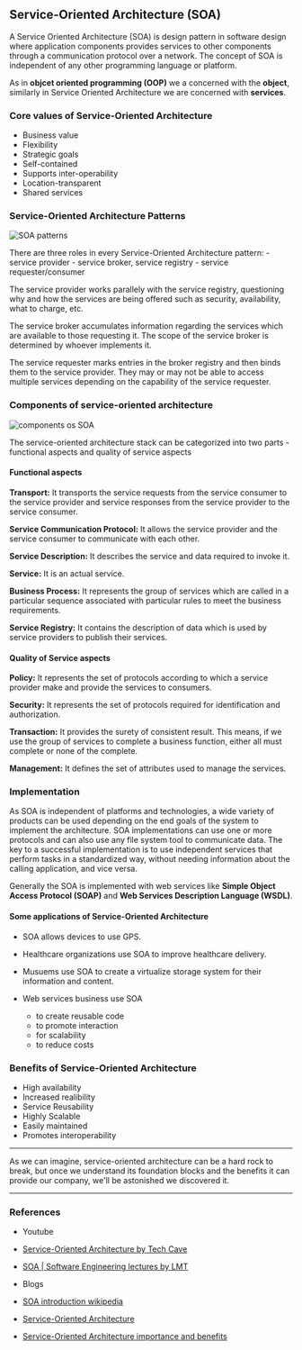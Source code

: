 

## Service-Oriented Architecture (SOA)

  A Service Oriented Architecture (SOA) is design pattern in software design where application components provides services to other components through a communication protocol over a network. The concept of SOA is independent of any other programming language or platform.

  As in **objcet oriented programming (OOP)** we a concerned with the **object**, similarly in Service Oriented Architecture we are concerned with **services**.

### Core values of Service-Oriented Architecture

  * Business value
  * Flexibility
  * Strategic goals
  * Self-contained
  * Supports inter-operability
  * Location-transparent
  * Shared services

### Service-Oriented Architecture Patterns

  ![SOA patterns](https://www.researchgate.net/profile/Khaled-Elleithy/publication/314288067/figure/fig3/AS:469626577526784@1488979109147/Service-Oriented-Architecture-SOA-15.png)

  There are three roles in every Service-Oriented Architecture pattern:
    - service provider
    - service broker, service registry
    - service requester/consumer

  The service provider works parallely with the service registry, questioning why and how the services are being offered such as security, availability, what to charge, etc.

  The service broker accumulates information regarding the services which are available to those requesting it. The scope of the service broker is determined by whoever implements it.

  The service requester marks entries in the broker registry and then binds them to the service provider. They may or may not be able to access multiple services depending on the capability of the service requester.

### Components of service-oriented architecture

  ![components os SOA](https://static.javatpoint.com/webservicepages/images/soa3.png)

  The service-oriented architecture stack can be categorized into two parts - functional aspects and quality of service aspects

  #### Functional aspects

  **Transport:** It transports the service requests from the service consumer to the service provider and service responses from the service provider to the service consumer.

  **Service Communication Protocol:** It allows the service provider and the service consumer to communicate with each other.

  **Service Description:** It describes the service and data required to invoke it.

  **Service:** It is an actual service.

  **Business Process:** It represents the group of services which are called in a particular sequence associated with particular rules to meet the business requirements.

  **Service Registry:** It contains the description of data which is used by service providers to publish their services.

  #### Quality of Service aspects

  **Policy:** It represents the set of protocols according to which a service provider make and provide the services to consumers.

  **Security:** It represents the set of protocols required for identification and authorization.

  **Transaction:** It provides the surety of consistent result. This means, if we use the group of services to complete a business function, either all must complete or none of the complete.

  **Management:** It defines the set of attributes used to manage the services.


### Implementation

  As SOA is independent of platforms and technologies, a wide variety of products can be used depending on the end goals of the system to implement the architecture. SOA implementations can use one or more protocols and can also use any file system tool to communicate data. The key to a successful implementation is to use independent services that perform tasks in a standardized way, without needing information about the calling application, and vice versa.

  Generally the SOA is implemented with web services like **Simple Object Access Protocol (SOAP)** and **Web Services Description Language (WSDL)**.

  #### Some applications of Service-Oriented Architecture

  * SOA allows devices to use GPS.

  * Healthcare organizations use SOA to improve healthcare delivery.

  * Musuems use SOA to create a virtualize storage system for their information and content.

  * Web services business use SOA
    - to create reusable code
    - to promote interaction
    - for scalability
    - to reduce costs

### Benefits of Service-Oriented Architecture

  * High availability
  * Increased realibility
  * Service Reusability
  * Highly Scalable
  * Easily maintained
  * Promotes interoperability

* * *

As we can imagine, service-oriented architecture can be a hard rock to break, but once we understand its foundation blocks and the benefits it can provide our company, we'll be astonished we discovered it.

* * *

### References

  * Youtube
   * [Service-Oriented Architecture by Tech Cave](https://www.youtube.com/watch?v=jNiEMmoTDoE)
   * [SOA | Software Engineering lectures by LMT](https://www.youtube.com/watch?v=A5Nom1hdJn8)

  * Blogs
   * [SOA introduction wikipedia](https://en.wikipedia.org/wiki/Service-oriented_architecture)
   * [Service-Oriented Architecture](https://searchapparchitecture.techtarget.com/definition/service-oriented-architecture-SOA)
   * [Service-Oriented Architecture importance and benefits](https://medium.com/@SoftwareDevelopmentCommunity/what-is-service-oriented-architecture-fa894d11a7ec)



